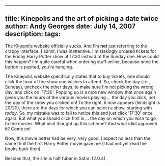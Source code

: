-----
title:  Kinepolis and the art of picking a date twice
author: Andy Georges
date: July 14, 2007
description: 
tags: 
-----







The [Kinepolis](http://kinepolis.be/) website officially sucks. And I'm
**not** just referring to the crappy interface. I admit, I was
inattentive. I mistakingly ordered tickets for the Friday Harry Potter
show at 17:30 instead of the Sunday one. How could this happen? I'm
quite careful when ordering stuff online, because once the button is
pushed, you're hanging.


The Kinepolis website specifically states that to buy tickets, one
should click the hour of the show one wishes to attend. So, check the
day (i.e., Sunday), uncheck the other days, to make sure I'm not picking
the wrong day, and click on '17:30'. Popping up is a nice new window
that once again gives you the hours of the various movies playing ...
the day you click, not the day of the show you clicked on! To the right,
it now appears (hindsight is 20/20), there are the days for which you
can select a show, starting with *today*. So, my mistake was to fail to
notice this and just click '17:30' once again. But what you should click
first is ... the day on which you wish to go to the movies. What idiot
thought up this scheme? And what idiot approved it? Come on!


Now, this movie better had be very, very good. I expect no less than the
same thrill the first Harry Potter movie gave me (I had not yet read the
books back then).


Besides that, the site is half fubar in Safari (2.0.4).




